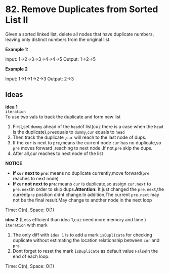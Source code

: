 # 82. Remove Duplicates from Sorted List II  
Given a sorted linked list, delete all nodes that have duplicate numbers, leaving only distinct numbers from the original list.  

**Example 1:**    

Input: 1->2->3->3->4->4->5
Output: 1->2->5  

**Example 2**  

Input: 1->1->1->2->3
Output: 2->3

## Ideas  
**idea 1**   
`iteration`  
To use two vals to track the duplicate and form new list   
1. First,set `dummy` ahead of the `head`of list(cuz there is a case when the `head` is the duplicate).`pre`equals to `dummy`,`cur` equals to `head`     
2. Then track the duplicate ,`cur` will reach to the last node of dups. 
3. If the `cur` is next to `pre`,means the current node `cur` has no duplicate,so `pre` moves forward ,reaching to next node .If not,`pre` skip the dups.    
4. After all,cur reaches to next node of the list

**NOTICE**    
* **If `cur` next to `pre`**: means no duplicate currently,move forward(`pre` reaches to next node)      
* **If `cur` not next to `pre`**: means `cur` is duplicate,so assign `cur.next` to `pre.next`in order to skip dups.**Attention:** It just changed the `pre.next`,the current`pre` position didnt change.In addition,The current `pre.next` may not be the final result.May change to another node in the next loop  

Time: O(n), Space: O(1)      

**idea 2** (Less efficient than idea 1,cuz need more memory and time )   
`iteration` with mark 
1. The only diff with `idea 1` is to add a mark `isDuplicate` for checking duplicate without estimating the location relationship between `cur` and `pre`  
2. Dont forget to reset the mark `isDuplicate` as default value `False`in the end of each loop.  

Time: O(n), Space: O(1) 
